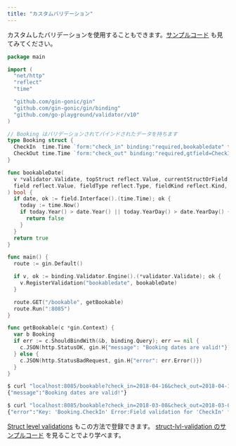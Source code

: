 ```yaml
---
title: "カスタムバリデーション"
---
```


カスタムしたバリデーションを使用することもできます。[サンプルコード](https://github.com/gin-gonic/examples/tree/master/struct-lvl-validations) も見てみてください。

```go
package main

import (
  "net/http"
  "reflect"
  "time"

  "github.com/gin-gonic/gin"
  "github.com/gin-gonic/gin/binding"
  "github.com/go-playground/validator/v10"
)

// Booking はバリデーションされてバインドされたデータを持ちます
type Booking struct {
  CheckIn  time.Time `form:"check_in" binding:"required,bookabledate" time_format:"2006-01-02"`
  CheckOut time.Time `form:"check_out" binding:"required,gtfield=CheckIn,bookabledate" time_format:"2006-01-02"`
}

func bookableDate(
  v *validator.Validate, topStruct reflect.Value, currentStructOrField reflect.Value,
  field reflect.Value, fieldType reflect.Type, fieldKind reflect.Kind, param string,
) bool {
  if date, ok := field.Interface().(time.Time); ok {
    today := time.Now()
    if today.Year() > date.Year() || today.YearDay() > date.YearDay() {
      return false
    }
  }
  return true
}

func main() {
  route := gin.Default()

  if v, ok := binding.Validator.Engine().(*validator.Validate); ok {
    v.RegisterValidation("bookabledate", bookableDate)
  }

  route.GET("/bookable", getBookable)
  route.Run(":8085")
}

func getBookable(c *gin.Context) {
  var b Booking
  if err := c.ShouldBindWith(&b, binding.Query); err == nil {
    c.JSON(http.StatusOK, gin.H{"message": "Booking dates are valid!"})
  } else {
    c.JSON(http.StatusBadRequest, gin.H{"error": err.Error()})
  }
}
```

```sh
$ curl "localhost:8085/bookable?check_in=2018-04-16&check_out=2018-04-17"
{"message":"Booking dates are valid!"}

$ curl "localhost:8085/bookable?check_in=2018-03-08&check_out=2018-03-09"
{"error":"Key: 'Booking.CheckIn' Error:Field validation for 'CheckIn' failed on the 'bookabledate' tag"}
```

[Struct level validations](https://github.com/go-playground/validator/releases/tag/v8.7) もこの方法で登録できます。
[struct-lvl-validation のサンプルコード](https://github.com/gin-gonic/examples/tree/master/struct-lvl-validations) を見ることでより学べます。
